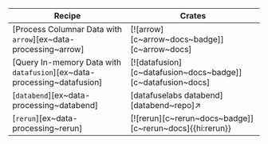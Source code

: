 | Recipe | Crates |
|--------|--------|
| [Process Columnar Data with `arrow`][ex~data-processing~arrow] | [![arrow][c~arrow~docs~badge]][c~arrow~docs] |
| [Query In-memory Data with `datafusion`][ex~data-processing~datafusion] | [![datafusion][c~datafusion~docs~badge]][c~datafusion~docs] |
| [`databend`][ex~data-processing~databend] | [datafuselabs databend][databend~repo]↗ |
| [`rerun`][ex~data-processing~rerun] | [![rerun][c~rerun~docs~badge]][c~rerun~docs]{{hi:rerun}} |
